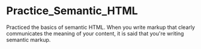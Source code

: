 # Practice_Semantic_HTML
Practiced the basics of semantic HTML. When you write markup that clearly communicates the meaning of your content, it is said that you're writing semantic markup.
